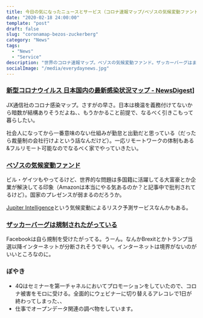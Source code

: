 ```yaml
---
title: 今日の気になったニュースとサービス（コロナ速報マップ/ベゾスの気候変動ファンド/ザッカーバーグは規制されたがっている）
date: "2020-02-18 24:00:00"
template: "post"
draft: false
slug: "coronamap-bezos-zuckerberg"
category: "News"
tags:
  - "News"
  - "Service"
description: "世界のコロナ速報マップ。ベゾスの気候変動ファンド。ザッカーバーグはまさかの規制容認派へ。そしてぼやき。"
socialImage: "/media/everydaynews.jpg"
---
```


### [新型コロナウイルス 日本国内の最新感染状況マップ - NewsDigest](https://newsdigest.jp/pages/coronavirus/)]
JX通信社のコロナ感染マップ。さすがの早さ。日本は検温を義務付けてないから暗数が結構ありそうだよね、、もうかかること前提で、なるべく引きこもって暮らしたい。

社会人になってから一番意味のない仕組みが勤怠と出勤だと思っている（だったら裁量制の会社行けよという話なんだけど）。一応リモートワークの体制もある&フルリモート可能なのでなるべく家でやっていきたい。

### [ベゾスの気候変動ファンド](https://techcrunch.com/2020/02/17/jeff-bezos-announced-a-10-billion-fund-to-fight-climate-change/)
ビル・ゲイツもやってるけど、世界的な問題は多国籍に活躍してる大富豪とか企業が解決してる印象（Amazonは本当にやる気あるのか？と記事中で批判されてるけど）。国家のプレゼンスが弱まるのだろうか。

[Jupiter Intelligence](https://jupiterintel.com/)という気候変動によるリスク予測サービスなんかもある。

### [ザッカーバーグは規制されたがっている](https://www.bloomberg.co.jp/news/articles/2020-02-17/Q5UYC1T1UM0Z01)
Facebookは自ら規制を受けたがってる。うーん。なんかBrexitとかトランプ当選以降インターネットが分断されそうで辛い。インターネットは境界がないのがいいところなのに。

### ぼやき
- 4Qはセミナーを第一チャネルにおいてプロモーションをしていたので、コロナ被害をモロに受ける。全面的にウェビナーに切り替えるアレコレで1日が終わってしまった、、
- 仕事でオープンデータ関連の調べ物をしています。
